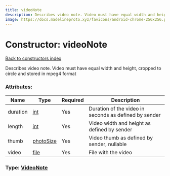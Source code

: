 ```yaml
---
title: videoNote
description: Describes video note. Video must have equal width and height, cropped to circle and stored in mpeg4 format
image: https://docs.madelineproto.xyz/favicons/android-chrome-256x256.png
---
```

# Constructor: videoNote  
[Back to constructors index](index.md)



Describes video note. Video must have equal width and height, cropped to circle and stored in mpeg4 format

### Attributes:

| Name     |    Type       | Required | Description |
|----------|---------------|----------|-------------|
|duration|[int](../types/int.md) | Yes|Duration of the video in seconds as defined by sender|
|length|[int](../types/int.md) | Yes|Video width and height as defined by sender|
|thumb|[photoSize](../constructors/photoSize.md) | Yes|Video thumb as defined by sender, nullable|
|video|[file](../constructors/file.md) | Yes|File with the video|



### Type: [VideoNote](../types/VideoNote.md)


